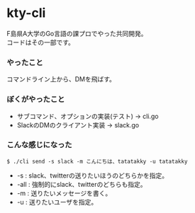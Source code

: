 # kty-cli
F島県A大学のGo言語の課プロでやった共同開発。</br>
コードはその一部です。

### やったこと
コマンドライン上から、DMを飛ばす。

### ぼくがやったこと
- サブコマンド、オプションの実装(テスト) -> cli.go </br>
- SlackのDMのクライアント実装 -> slack.go

### こんな感じになった
```
$ ./cli send -s slack -m こんにちは、tatatakky -u tatatakky
```
- -s : slack、twitterの送りたいほうのどちらかを指定。
- -all : 強制的にslack、twitterのどちらも指定。
- -m : 送りたいメッセージを書く。
- -u : 送りたいユーザを指定。
